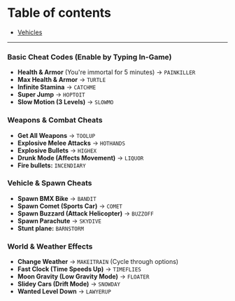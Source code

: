 # Table of contents

- [Vehicles](#)

---

### **Basic Cheat Codes (Enable by Typing In-Game)**  
- **Health & Armor** (You're immortal for 5 minutes) → `PAINKILLER`  
- **Max Health & Armor** → `TURTLE`  
- **Infinite Stamina** → `CATCHME`  
- **Super Jump** → `HOPTOIT`  
- **Slow Motion (3 Levels)** → `SLOWMO`  

### **Weapons & Combat Cheats**  
- **Get All Weapons** → `TOOLUP`  
- **Explosive Melee Attacks** → `HOTHANDS`  
- **Explosive Bullets** → `HIGHEX`  
- **Drunk Mode (Affects Movement)** → `LIQUOR`  
- **Fire bullets:** `INCENDIARY`

### **Vehicle & Spawn Cheats**  
- **Spawn BMX Bike** → `BANDIT`  
- **Spawn Comet (Sports Car)** → `COMET`  
- **Spawn Buzzard (Attack Helicopter)** → `BUZZOFF`  
- **Spawn Parachute** → `SKYDIVE`  
- **Stunt plane:** `BARNSTORM`

### **World & Weather Effects**  
- **Change Weather** → `MAKEITRAIN` (Cycle through options)  
- **Fast Clock (Time Speeds Up)** → `TIMEFLIES`  
- **Moon Gravity (Low Gravity Mode)** → `FLOATER`  
- **Slidey Cars (Drift Mode)** → `SNOWDAY`  
- **Wanted Level Down** → `LAWYERUP`
